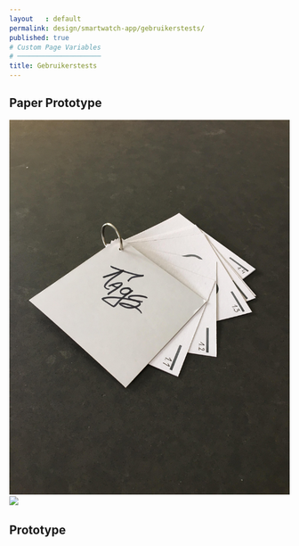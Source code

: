 ```yaml
---
layout   : default
permalink: design/smartwatch-app/gebruikerstests/
published: true
# Custom Page Variables
# ─────────────────────
title: Gebruikerstests
---
```


Paper Prototype
---------------

<img src="../../assets/Images/Proto2.jpg">
<img src=" 1718-nmd3-project-dhaenens_boone/docs/assets/Images/Proto.jpg">

Prototype
---------
